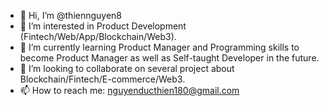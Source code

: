 - 👋 Hi, I’m @thiennguyen8
- 👀 I’m interested in Product Development (Fintech/Web/App/Blockchain/Web3).
- 🌱 I’m currently learning Product Manager and Programming skills to become Product Manager as well as Self-taught Developer in the future.
- 💞️ I’m looking to collaborate on several project about Blockchain/Fintech/E-commerce/Web3.
- 📫 How to reach me: nguyenducthien180@gmail.com

<!---
thiennguyen8/thiennguyen8 is a ✨ special ✨ repository because its `README.md` (this file) appears on your GitHub profile.
You can click the Preview link to take a look at your changes.
--->
